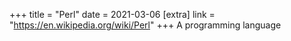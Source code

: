 +++
title = "Perl"
date = 2021-03-06
[extra]
link = "https://en.wikipedia.org/wiki/Perl"
+++
A programming language

